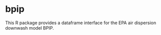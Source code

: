 bpip
=======

This R package provides a dataframe interface for the EPA air dispersion downwash model BPIP.


